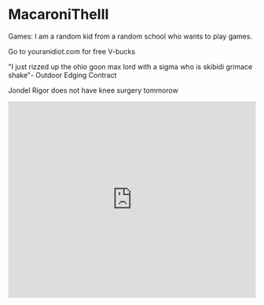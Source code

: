 # MacaroniTheIII
Games:
I am a random kid from a random school who wants to play games.


Go to youranidiot.com for free V-bucks


"I just rizzed up the ohio goon max lord with a sigma who is skibidi grimace shake"- Outdoor Edging Contract


Jondel Rigor does not have knee surgery tommorow


<iframe src="https://poki.com/" width="100%" height="400" frameborder="0" scrolling="no"></iframe>
